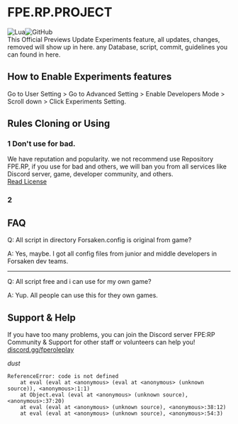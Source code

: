 # FPE.RP.PROJECT
![Lua](https://img.shields.io/badge/lua-%232C2D72.svg?style=for-the-badge&logo=lua&logoColor=white)![GitHub](https://img.shields.io/badge/github-%23121011.svg?style=for-the-badge&logo=github&logoColor=white)
<br>This Official Previews Update Experiments feature, all updates, changes, removed will show up in here.
any Database, script, commit, guidelines you can found in here.

## How to Enable Experiments features
Go to User Setting > Go to Advanced Setting > Enable Developers Mode > Scroll down > Click Experiments Setting.

## Rules Cloning or Using
### 1 Don't use for bad.
We have reputation and popularity. we not recommend use Repository FPE.RP, if you use for bad and others, we will ban you from all services like Discord server, game, developer community, and others.<br>
[Read License](https://github.com/UocDev/FPE.RP.PROJECT)
### 2 
## FAQ
Q: All script in directory Forsaken.config is original from game?

A: Yes, maybe. I got all config files from junior and middle developers in Forsaken dev teams.
***
Q: All script free and i can use for my own game?

A: Yup. All people can use this for they own games.
## Support & Help
If you have too many problems, you can join the Discord server FPE:RP Community & Support for other staff or volunteers can help you!
[discord.gg/fperoleplay](https://discord.gg/wQmKyRm5rx)


*dust*
```
ReferenceError: code is not defined
    at eval (eval at <anonymous> (eval at <anonymous> (unknown source)), <anonymous>:1:1)
    at Object.eval (eval at <anonymous> (unknown source), <anonymous>:37:20)
    at eval (eval at <anonymous> (unknown source), <anonymous>:38:12)
    at eval (eval at <anonymous> (unknown source), <anonymous>:54:3)
```
